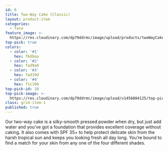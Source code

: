 ```yaml
---
id: 6
title: Two-Way Cake (Classic)
layout: product-item
categories:
  - face
feature_image: >-
  https://res.cloudinary.com/dp79ddrmc/image/upload/products/twoWayCakeClassic.jpg
top-pick: true
colors:
  - color: '#1'
    hex: f6dbaa
  - color: '#2'
    hex: fad9a8
  - color: '#3'
    hex: fad19d
  - color: '#4'
    hex: f1c190
top-pick-id: 10
top-pick-image: >-
  https://res.cloudinary.com/dp79ddrmc/image/upload/v1456804125/top-pick/twoWayCakeClassic.jpg
class: grid-item-1
published: true
---
```

Our two-way cake is a silky-smooth pressed powder when dry, but just add water and you’ve got a foundation that provides excellent coverage without caking. It also comes with SPF 35+ to help protect delicate skin from the harsh tropical sun and keeps you looking fresh all day long. You’re bound to find a match for your skin from any one of the four different shades.
